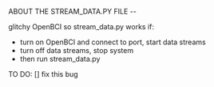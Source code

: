 ABOUT THE STREAM_DATA.PY FILE -- 

glitchy OpenBCI so stream_data.py works if:
- turn on OpenBCI and connect to port, start data streams
- turn off data streams, stop system
- then run stream_data.py

TO DO: 
[] fix this bug
